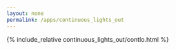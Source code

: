 ```yaml
---
layout: none
permalink: /apps/continuous_lights_out
---
```


{% include_relative continuous_lights_out/contlo.html %}

